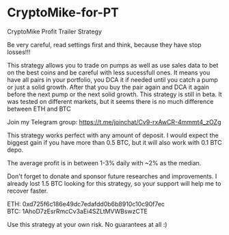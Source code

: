 # CryptoMike-for-PT
CryptoMike Profit Trailer Strategy

Be very careful, read settings first and think, because they have stop losses!!!

This strategy allows you to trade on pumps as well as use sales data to bet on the best coins and be careful with less sucessfull ones.
It means you have all pairs in your portfolio, you DCA it if needed until you catch a pump or just a solid growth.
After that you buy the pair again and DCA it again before the next pump or the next solid growth.
This strategy is still in beta. It was tested on different markets, but it seems there is no much difference between ETH and BTC

Join my Telegram group: https://t.me/joinchat/Cv9-rxAwCR-4mmmt4_zOZg 

This strategy works perfect with any amount of deposit. I would expect the biggest gain if you have more than 0.5 BTC, but it will also work with 0.1 BTC depo.

The average profit is in between 1-3% daily with ~2% as the median.

Don't forget to donate and sponsor future researches and improvements. 
I already lost 1.5 BTC looking for this strategy, so your support will help me to recover faster.

ETH: 0xd725f6c186e49dc7edafdd0b6b8910c10c90f7ec  
BTC: 1AhoD7zEsrRmcCv3aEi4SZLtMVWBswzCTE  


Use this strategy at your own risk. No guarantees at all :)
